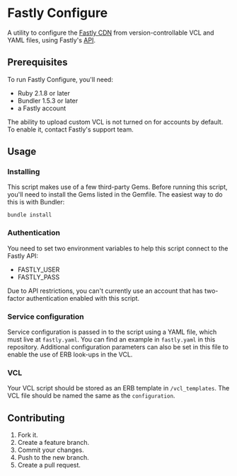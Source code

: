 # Fastly Configure

A utility to configure the [Fastly CDN](https://fastly.com) from version-controllable VCL and
YAML files, using Fastly's [API](https://docs.fastly.com/api/).

## Prerequisites

To run Fastly Configure, you'll need:

  - Ruby 2.1.8 or later
  - Bundler 1.5.3 or later
  - a Fastly account

The ability to upload custom VCL is not turned on for accounts by default.
To enable it, contact Fastly's support team.

## Usage

### Installing

This script makes use of a few third-party Gems. Before running this script,
you'll need to install the Gems listed in the Gemfile. The easiest way to do
this is with Bundler:

```
bundle install
```

### Authentication

You need to set two environment variables to help this script connect to the
Fastly API:

  - FASTLY_USER
  - FASTLY_PASS

Due to API restrictions, you can't currently use an account that has
two-factor authentication enabled with this script.

### Service configuration

Service configuration is passed in to the script using a YAML file, which
must live at `fastly.yaml`. You can find an example in `fastly.yaml` in this
repository. Additional configuration parameters can also be set in this
file to enable the use of ERB look-ups in the VCL.

### VCL

Your VCL script should be stored as an ERB template in `/vcl_templates`. The
VCL file should be named the same as the `configuration`.

## Contributing

1. Fork it.
2. Create a feature branch.
3. Commit your changes.
4. Push to the new branch.
5. Create a pull request.
